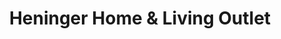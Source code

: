 ---
title: "Heninger Home & Living Outlet"
url: /berlin/heninger-home-und-living-outlet/
shop: Haushaltsartikel
---